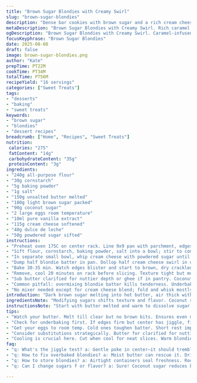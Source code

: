 ```yaml
---
title: "Brown Sugar Blondies with Creamy Swirl"
slug: "brown-sugar-blondies"
description: "Dense bar cookies with brown sugar and a rich cream cheese swirl. Uses light brown sugar and buttery dough base; swapped white sugar for coconut sugar to add depth. Cornstarch added for chewiness replacing some flour. The cream swirl—cream cheese plus dulce de leche—for unexpected caramel notes. Bakes on middle rack until golden, cracks form. Visual cues for doneness are more reliable than timer. Soft edges, slightly springy center. A dessert that fixes itself when you overbake it—but watch those edges. Easy sub: butter for ghee, cream cheese for mascarpone; tweak sweetness to taste."
metaDescription: "Brown Sugar Blondies with Creamy Swirl. Rich caramel notes blend with dense sweetness, simple ingredients create a chewy, satisfying dessert."
ogDescription: "Brown Sugar Blondies with Creamy Swirl. Caramel-infused flavor, chewy texture, and cream cheese richness—perfect for any sweet tooth."
focusKeyphrase: "Brown Sugar Blondies"
date: 2025-08-08
draft: false
image: brown-sugar-blondies.png
author: "Kate"
prepTime: PT22M
cookTime: PT34M
totalTime: PT56M
recipeYield: "16 servings"
categories: ["Sweet Treats"]
tags:
- "desserts"
- "baking"
- "sweet treats"
keywords:
- "brown sugar"
- "blondies"
- "dessert recipes"
breadcrumb: ["Home", "Recipes", "Sweet Treats"]
nutrition: 
 calories: "275"
 fatContent: "14g"
 carbohydrateContent: "35g"
 proteinContent: "3g"
ingredients:
- "240g all-purpose flour"
- "30g cornstarch"
- "5g baking powder"
- "1g salt"
- "150g unsalted butter melted"
- "180g light brown sugar packed"
- "90g coconut sugar"
- "2 large eggs room temperature"
- "10ml pure vanilla extract"
- "115g cream cheese softened"
- "40g dulce de leche"
- "50g powdered sugar sifted"
instructions:
- "Preheat oven 175C on center rack. Line 9x9 pan with parchment, edges hanging for easy removal. Melt butter till just clear, no browning. Mix sugars into warm butter. Whisk eggs and vanilla quick; temper into sugar butter mix, avoid scrambling eggs."
- "Sift flour, cornstarch, baking powder, salt into a bowl; stir to combine well. Fold dry into wet in two additions, minimal mixing; don’t overwork or toughens."
- "In separate small bowl, whip cream cheese with powdered sugar until creamy but no overbeating to avoid graininess. Fold dulce de leche gently, swirl barely mixed—pockets of caramel to come through."
- "Dump half blondie batter in pan. Dollop half cream cheese swirl in drops, then rest batter, then remaining swirl on top in random blotches. Run a knife or skewer deep swirls—look for ‘marbled snake’ pattern, not full mixing."
- "Bake 30-35 min. Watch edges blister and start to brown, dry crackled top, slight jiggle still in middle. Jiggle test key. If too stiff, over. Needs a bit of tremble under finger. Crackling sound on surface, aromatic caramel, nutty butter scent fill kitchen."
- "Remove, cool 20 minutes on rack before slicing. Texture tight but moist. Cool longer for cleaner slices. Store airtight; bring to room temp before serving for best chew. Can freeze wrapped, thaw 2hr ahead."
- "Sub butter clarified for nuttier depth or ghee if in pantry. Coconut sugar subs white to reduce brightness, add earthiness; all brown sugar for sweeter, softer. Cream cheese can swap mascarpone; dulce de leche shift to caramel sauce or maple for different profile."
- "Common pitfall: overmixing blondie batter kills tenderness. Underbaking: edges firm but center gooey, fine if mild jiggle intact. Overbaking dries them; use lower oven rack if crust too fast, cover if needed. Use parchment for clean release and no scraping butter spots off pan edges."
- "No mixer needed except for cream cheese blend; fold and whisk mostly. Rest eggs to avoid separating batter; cold eggs yield rubbery crumb. Batch can rest 5 min before baking to relax gluten; skip if short on time. Crisp edges come with cooling; slice only when cooled or crumbly mess."
introduction: "Dark brown sugar melting into hot butter, air thick with caramel notes. Swirling cream cheese dollops like trapped pockets of silk in dense dough. Crackling heat from oven, edges turning golden brown—snap of crisp top under fork. The jiggle test ruling how done. Blondies dense, chewy, not cakey. Less sugar than classic for restraint; coconut sugar contributes a woodsy tone. Cornstarch keeps them tender, adds chew. Cream cheese and dulce de leche swirl brings unexpected twist—sweet richness balanced by slight tang from cheese. No fluff here—simple ingredients, precision in mixing, timing flexible if you know the tells. Overbake, rescues with buttered moist crumb; underbake—gooey center will hold. No guesswork if you hear that oven hum and smell the sugar browning. Practical, straightforward dessert bars with a creamy caramel signature."
ingredientsNote: "Modifying sugars shifts texture and flavor. Coconut sugar lowers sweetness, adds earthy notes; substitute brown for more traditional. Cornstarch included to mitigate toughness that comes from quick baking, traps moisture. Using melted butter ensures even texture and richer flavor—cold butter breaks the batter apart. Cream cheese soft but not warm—softened enough to mix but firm to avoid runny swirl. Dulce de leche adds browned milk sugar flavor but can be swapped with caramel sauce or maple syrup for variations. Powdered sugar in swirl levels sweetness and smooths texture. Vanilla extract from quality source matters; skip imitation. Flour measured by weight for consistency—eye measurement leads to dry or heavy blondies. Salt is small but vital to balance sweet and deepen overall flavor. Rest eggs before use to prevent curdling in warm butter mixture."
instructionsNote: "Start with butter melted and warm to dissolve sugar evenly—hot spots cause lumps. Whisk eggs separately so you can temper them into warm fats—avoid scrambled bits. Fold dry ingredients gently; overmixing toughens with extra gluten. The rear of the spoon is your friend for light mixing. Swirl with knife tip, not full mixing, to trap visual pockets of flavor. Watch for color changes on edges, they darken first. Middle jiggling under finger signals near done; carryover cooking finishes them. Cooling is crucial—hot blondies are fragile, slice too early and crumble; duration depends on air temp and pan. Use parchment for easy removal and cleaner edges. Leftovers keep best sealed; refrigeration stiffens but is fine—bring to room temp before serving to soften butter. Common problem: too hot oven burns edges before center cooks – move rack or reduce temp slightly. Overbaking leads to very dry blondies; underbaking leaves them gooey but forgiving if slightly jiggly in center."
tips:
- "Watch your butter. Melt till clear but no brown bits. Ensures even mixing. Warm fat helps incorporate sugar without lumps. But don't rush; lumps are stubborn. Whisk eggs separate; temper them. Use a guide for swirling. Knife tips work for marbling—don’t overdo it."
- "Check for underbaking first. If edges firm but center has jiggle, fine. You're close. If middle's stiff, risk dryness ahead. Moisture pays off. Use parchment! It eliminates stickiness. Just lift them out; no mess. Saves scraping."
- "Get your eggs to room temp. Cold ones toughen batter. Short rest improves fluffiness—don’t skip that. Cornstarch adds chew; it’s key. Swirl should be textured, pockets of cream and dulce de leche. Don't overmix; tender is what you're after."
- "Consider substitutions strategically. Butter for clarified for nuttier notes. Cream cheese can switch to mascarpone for richness. Coconut sugar lends earthiness; swap all brown if preferred. It balances sweetness well. Baking's flexible; keep an eye on visual cues."
- "Cooling is crucial here. Cut when cool for neat slices. Warm blondies crumble. Storage? Airtight containers work best. They hold moisture, prevent drying. Can chill; soften before serving. Dough can rest too—relaxes gluten, helps with tough bites."
faq:
- "q: What's the jiggle test? a: Gentle poke in center—it should tremble a bit. Stiff indicates overbaked. Check edges too; they tell if it’s cooking evenly."
- "q: How to fix overbaked blondies? a: Moist butter can rescue it. Drizzle melted butter over top. Add warmth back. Keeps texture closer to ideal."
- "q: How to store blondies? a: Airtight containers seal freshness. Room temp works best. If too firm, let sit outside for a bit. Avoid refrigerator if possible."
- "q: Can I change sugars f or flavor? a: Sure! Coconut sugar reduces brightness, adds depth. All brown maintains chewiness. Just know textures shift slightly too."

---
```

